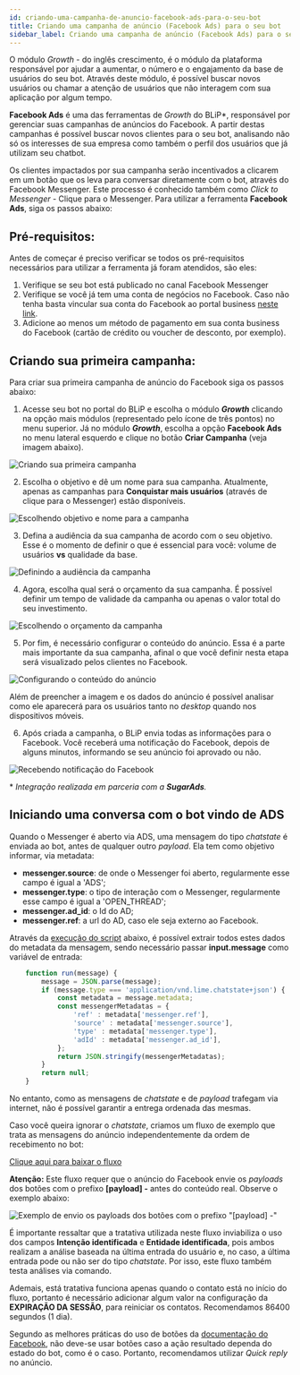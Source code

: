 ```yaml
---
id: criando-uma-campanha-de-anuncio-facebook-ads-para-o-seu-bot
title: Criando uma campanha de anúncio (Facebook Ads) para o seu bot
sidebar_label: Criando uma campanha de anúncio (Facebook Ads) para o seu bot
---
```


O módulo *Growth* - do inglês crescimento, é o módulo da plataforma responsável por ajudar a aumentar, o número e o engajamento da base de usuários do seu bot. Através deste módulo, é possível buscar novos usuários ou chamar a atenção de usuários que não interagem com sua aplicação por algum tempo.

**Facebook Ads** é uma das ferramentas de *Growth* do BLiP*, responsável por gerenciar suas campanhas de anúncios do Facebook. A partir destas campanhas é possível buscar novos clientes para o seu bot, analisando não só os interesses de sua empresa como também o perfil dos usuários que já utilizam seu chatbot.

Os clientes impactados por sua campanha serão incentivados a clicarem em um botão que os leva para conversar diretamente com o bot, através do Facebook Messenger. Este processo é conhecido também como *Click to Messenger* - Clique para o Messenger. Para utilizar a ferramenta **Facebook Ads**, siga os passos abaixo:

## Pré-requisitos:

Antes de começar é preciso verificar se todos os pré-requisitos necessários para utilizar a ferramenta já foram atendidos, são eles:

1. Verifique se seu bot está publicado no canal Facebook Messenger
2. Verifique se você já tem uma conta de negócios no Facebook. Caso não tenha basta vincular sua conta do Facebook ao portal business [neste link](https://business.facebook.com/).
3. Adicione ao menos um método de pagamento em sua conta business do Facebook (cartão de crédito ou voucher de desconto, por exemplo).

## Criando sua primeira campanha:

Para criar sua primeira campanha de anúncio do Facebook siga os passos abaixo:

1. Acesse seu bot no portal do BLiP e escolha o módulo ***Growth*** clicando na opção mais módulos (representado pelo ícone de três pontos) no menu superior. Já no módulo ***Growth***, escolha a opção **Facebook Ads** no menu lateral esquerdo e clique no botão **Criar Campanha** (veja imagem abaixo).

![Criando sua primeira campanha](/img/growth/criando-uma-campanha-de-anuncio-facebook-ads-para-o-seu-bot-1.png)

2. Escolha o objetivo e dê um nome para sua campanha. Atualmente, apenas as campanhas para **Conquistar mais usuários** (através de clique para o Messenger) estão disponíveis.

![Escolhendo objetivo e nome para a campanha](/img/growth/criando-uma-campanha-de-anuncio-facebook-ads-para-o-seu-bot-2.png)

3. Defina a audiência da sua campanha de acordo com o seu objetivo. Esse é o momento de definir o que é essencial para você: volume de usuários **vs** qualidade da base.

![Definindo a audiência da campanha](/img/growth/criando-uma-campanha-de-anuncio-facebook-ads-para-o-seu-bot-3.png)

4. Agora, escolha qual será o orçamento da sua campanha. É possível definir um tempo de validade da campanha ou apenas o valor total do seu investimento.

![Escolhendo o orçamento da campanha](/img/growth/criando-uma-campanha-de-anuncio-facebook-ads-para-o-seu-bot-4.png)

5. Por fim, é necessário configurar o conteúdo do anúncio. Essa é a parte mais importante da sua campanha, afinal o que você definir nesta etapa será visualizado pelos clientes no Facebook.

![Configurando o conteúdo do anúncio](/img/growth/criando-uma-campanha-de-anuncio-facebook-ads-para-o-seu-bot-5.png)

Além de preencher a imagem e os dados do anúncio é possível analisar como ele aparecerá para os usuários tanto no *desktop* quando nos dispositivos móveis.

6. Após criada a campanha, o BLiP envia todas as informações para o Facebook. Você receberá uma notificação do Facebook, depois de alguns minutos, informando se seu anúncio foi aprovado ou não.

![Recebendo notificação do Facebook](/img/growth/criando-uma-campanha-de-anuncio-facebook-ads-para-o-seu-bot-6.png)

\* *Integração realizada em parceria com a **SugarAds**.*

## Iniciando uma conversa com o bot vindo de ADS
Quando o Messenger é aberto via ADS, uma mensagem do tipo *chatstate* é enviada ao bot, antes de qualquer outro *payload*. Ela tem como objetivo informar, via metadata:

* **messenger.source**: de onde o Messenger foi aberto, regularmente esse campo é igual a 'ADS';
* **messenger.type**: o tipo de interação com o Messenger, regularmente esse campo é igual a 'OPEN_THREAD';
* **messenger.ad_id**: o Id do AD;
* **messenger.ref**: a url do AD, caso ele seja externo ao Facebook.

Através da [execução do script](/docs/builder/acao-executar-script) abaixo, é possível extrair todos estes dados do metadata da mensagem, sendo necessário passar **input.message** como variável de entrada:

```javascript
    function run(message) {
        message = JSON.parse(message);
        if (message.type === 'application/vnd.lime.chatstate+json') {
            const metadata = message.metadata;
            const messengerMetadatas = { 
                'ref' : metadata['messenger.ref'],
                'source' : metadata['messenger.source'],
                'type' : metadata['messenger.type'],
                'adId' : metadata['messenger.ad_id'],
            };
            return JSON.stringify(messengerMetadatas);
        }
        return null;
    }
```

No entanto, como as mensagens de *chatstate* e de *payload* trafegam via internet, não é possível garantir a entrega ordenada das mesmas.

Caso você queira ignorar o *chatstate*, criamos um fluxo de exemplo que trata as mensagens do anúncio independentemente da ordem de recebimento no bot:

<a href="/img/growth/chatstate-facebook-ads.json" download>Clique aqui para baixar o fluxo</a>


**Atenção:** Este fluxo requer que o anúncio do Facebook envie os *payloads* dos botões com o prefixo **[payload] -**  antes do conteúdo real. Observe o exemplo abaixo: 

![Exemplo de envio os payloads dos botões com o prefixo "[payload] -" ](/img/growth/criando-uma-campanha-de-anuncio-facebook-ads-para-o-seu-bot-7.png)

É importante ressaltar que a tratativa utilizada neste fluxo inviabiliza o uso dos campos **Intenção identificada** e **Entidade identificada**, pois ambos realizam a análise baseada na última entrada do usuário e, no caso, a última entrada pode ou não ser do tipo *chatstate*. Por isso, este fluxo também testa análises via comando.

Ademais, está tratativa funciona apenas quando o contato está no início do fluxo, portanto é necessário adicionar algum valor na configuração da **EXPIRAÇÃO DA SESSÃO**, para reiniciar os contatos. Recomendamos 86400 segundos (1 dia).

Segundo as melhores práticas do uso de botões da [documentação do Facebook](https://developers.facebook.com/docs/messenger-platform/send-messages/buttons), não deve-se usar botões caso a ação resultado dependa do estado do bot, como é o caso. Portanto, recomendamos utilizar *Quick reply* no anúncio. 